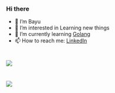 ### Hi there

- 👋 I’m Bayu 
- 👀 I’m interested in Learning new things
- 🌱 I’m currently learning [Golang](https://golang.org/)
- 📫 How to reach me: [LinkedIn](https://www.linkedin.com/in/bayuerich/)

# 

<a href="#">
  <img align="center" src="https://github-readme-stats.vercel.app/api?username=bayue48&show_icons=true" />
</a>

#

<!-- <a href="#">
  <img align="center" src="https://github-readme-stats.vercel.app/api/top-langs/?username=bayue48&layout=compact" />
</a> -->

<a href="https://wakatime.com"><img src="https://wakatime.com/share/@yu_/a48e7271-a607-4913-b97c-6e0499a1cd95.png" /></a>
